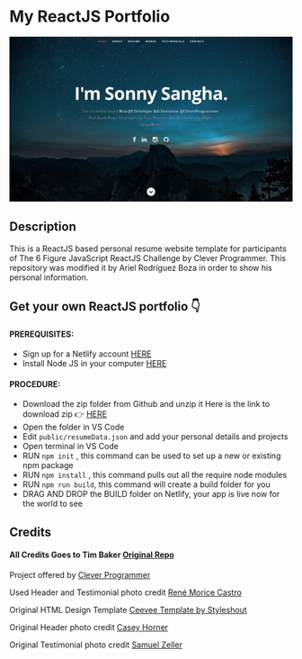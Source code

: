 # My ReactJS Portfolio

![ReactJS Resume Website Template](resume-screenshot.png?raw=true "ReactJS Resume Website Template")

## Description

This is a ReactJS based personal resume website template for participants of The 6 Figure JavaScript ReactJS Challenge by Clever Programmer. This repository was modified it by Ariel Rodríguez Boza in order to show his personal information.

## Get your own ReactJS portfolio 👇

#### PREREQUISITES:

- Sign up for a Netlify account <a href='https://www.netlify.com'>HERE</a>
- Install Node JS in your computer <a href='https://nodejs.org/en/'>HERE</a>

#### PROCEDURE:

- Download the zip folder from Github and unzip it
  Here is the link to download zip 👉
  <a href='https://github.com/CleverProgrammers/react-portfolio'>HERE</a>
- Open the folder in VS Code
- Edit <code>public/resumeData.json</code> and add your personal details and projects
- Open terminal in VS Code
- RUN <code>npm init</code> , this command can be used to set up a new or existing npm package
- RUN <code>npm install</code> , this command pulls out all the require node modules
- RUN <code>npm run build</code>, this command will create a build folder for you
- DRAG AND DROP the BUILD folder on Netlify, your app is live now for the world to see

## Credits

#### All Credits Goes to Tim Baker <a href='https://github.com/tbakerx/react-resume-template'>Original Repo</a>

Project offered by
<a href="https://www.youtube.com/channel/UCqrILQNl5Ed9Dz6CGMyvMTQ">Clever Programmer</a>

Used Header and Testimonial photo credit
<a href="https://www.linkedin.com/in/renemorice/">René Morice Castro</a>

Original HTML Design Template
<a href="https://www.styleshout.com/free-templates/ceevee/">Ceevee Template by Styleshout</a>

Original Header photo credit
<a href="https://unsplash.com/@mischievous_penguins?utm_medium=referral&amp;utm_campaign=photographer-credit&amp;utm_content=creditBadge">Casey Horner</a>

Original Testimonial photo credit
<a href="https://unsplash.com/@samuelzeller?utm_medium=referral&amp;utm_campaign=photographer-credit&amp;utm_content=creditBadge">Samuel Zeller</a>
